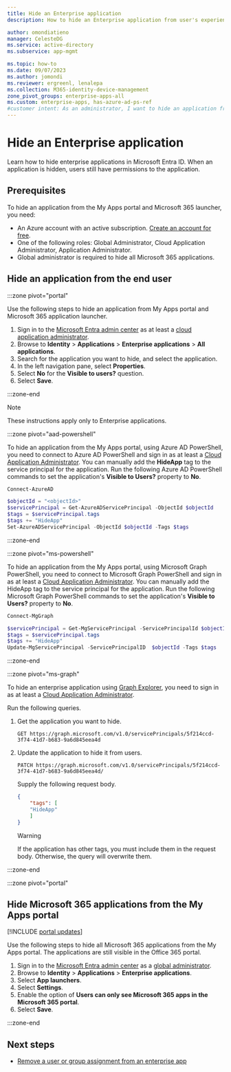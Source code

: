 ```yaml
---
title: Hide an Enterprise application
description: How to hide an Enterprise application from user's experience in Microsoft Entra ID access portals or Microsoft 365 launchers.

author: omondiatieno
manager: CelesteDG
ms.service: active-directory
ms.subservice: app-mgmt

ms.topic: how-to
ms.date: 09/07/2023
ms.author: jomondi
ms.reviewer: ergreenl, lenalepa
ms.collection: M365-identity-device-management
zone_pivot_groups: enterprise-apps-all
ms.custom: enterprise-apps, has-azure-ad-ps-ref
#customer intent: As an administrator, I want to hide an application from the My Apps portal and Microsoft 365 launcher, so that users do not have visibility or access to the application.
---
```


# Hide an Enterprise application

Learn how to hide enterprise applications in Microsoft Entra ID. When an application is hidden, users still have permissions to the application.

## Prerequisites

To hide an application from the My Apps portal and Microsoft 365 launcher, you need:

- An Azure account with an active subscription. [Create an account for free](https://azure.microsoft.com/free/?WT.mc_id=A261C142F).
- One of the following roles: Global Administrator, Cloud Application Administrator, Application Administrator.
- Global administrator is required to hide all Microsoft 365 applications.

## Hide an application from the end user

:::zone pivot="portal"

Use the following steps to hide an application from My Apps portal and Microsoft 365 application launcher.

1. Sign in to the [Microsoft Entra admin center](https://entra.microsoft.com) as at least a [cloud application administrator](~/identity/role-based-access-control/permissions-reference.md#cloud-application-administrator). 
1. Browse to **Identity** > **Applications** > **Enterprise applications** > **All applications**.
1. Search for the application you want to hide, and select the application.
1. In the left navigation pane, select **Properties**.
1. Select **No** for the **Visible to users?** question.
1. Select **Save**.

:::zone-end

> [!NOTE]
> These instructions apply only to Enterprise applications.

:::zone pivot="aad-powershell"


To hide an application from the My Apps portal, using Azure AD PowerShell, you need to connect to Azure AD PowerShell and sign in as at least a [Cloud Application Administrator](~/identity/role-based-access-control/permissions-reference.md#cloud-application-administrator). You can manually add the **HideApp** tag to the service principal for the application. Run the following Azure AD PowerShell commands to set the application's **Visible to Users?** property to **No**.

```PowerShell
Connect-AzureAD

$objectId = "<objectId>"
$servicePrincipal = Get-AzureADServicePrincipal -ObjectId $objectId
$tags = $servicePrincipal.tags
$tags += "HideApp"
Set-AzureADServicePrincipal -ObjectId $objectId -Tags $tags
```
:::zone-end

:::zone pivot="ms-powershell"

To hide an application from the My Apps portal, using Microsoft Graph PowerShell, you need to connect to Microsoft Graph PowerShell and sign in as at least a [Cloud Application Administrator](~/identity/role-based-access-control/permissions-reference.md#cloud-application-administrator). You can manually add the HideApp tag to the service principal for the application. Run the following Microsoft Graph PowerShell commands to set the application's **Visible to Users?** property to **No**.

```PowerShell
Connect-MgGraph

$servicePrincipal = Get-MgServicePrincipal -ServicePrincipalId $objectId
$tags = $servicePrincipal.tags
$tags += "HideApp"
Update-MgServicePrincipal -ServicePrincipalID  $objectId -Tags $tags
```
:::zone-end

:::zone pivot="ms-graph"

To hide an enterprise application using [Graph Explorer](https://developer.microsoft.com/graph/graph-explorer), you need to sign in as at least a [Cloud Application Administrator](~/identity/role-based-access-control/permissions-reference.md#cloud-application-administrator). 

Run the following queries.

1. Get the application you want to hide.

   ```http
   GET https://graph.microsoft.com/v1.0/servicePrincipals/5f214ccd-3f74-41d7-b683-9a6d845eea4d
   ```
1. Update the application to hide it from users.

   ```http
   PATCH https://graph.microsoft.com/v1.0/servicePrincipals/5f214ccd-3f74-41d7-b683-9a6d845eea4d/
   ```

    Supply the following request body.

    ```json
    {
        "tags": [
        "HideApp"
        ]
    }
    ```
   
   >[!WARNING]
   >If the application has other tags, you must include them in the request body. Otherwise, the query will overwrite them.

:::zone-end

:::zone pivot="portal"

## Hide Microsoft 365 applications from the My Apps portal

[!INCLUDE [portal updates](~/includes/portal-update.md)]

Use the following steps to hide all Microsoft 365 applications from the My Apps portal. The applications are still visible in the Office 365 portal.

1. Sign in to the [Microsoft Entra admin center](https://entra.microsoft.com) as a [global administrator](~/identity/role-based-access-control/permissions-reference.md#global-administrator). 
1. Browse to **Identity** > **Applications** > **Enterprise applications**.
1. Select **App launchers**.
2. Select **Settings**.
3. Enable the option of **Users can only see Microsoft 365 apps in the Microsoft 365 portal**.
4. Select **Save**.

:::zone-end
## Next steps

- [Remove a user or group assignment from an enterprise app](./assign-user-or-group-access-portal.md)
